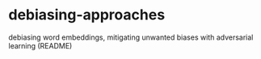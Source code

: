 # debiasing-approaches
debiasing word embeddings, mitigating unwanted biases with adversarial learning (README)
